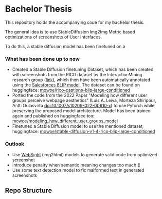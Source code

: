 # Bachelor Thesis

This repository holds the accompanying code for my bachelor thesis.

The general idea is to use StableDiffusion Img2Img Metric based optimizations of screenshots of User Interfaces.

To do this, a stable diffusion model has been finetuned on a

### What has been done up to now

- Created a Stable Diffusion finetuning Dataset, which has been created with screenshots from the RICO dataset by the InteractionMining research group ([link](http://www.interactionmining.org/rico.html)), which then have been automatically annotated using the [Salesforces BLIP model](https://github.com/salesforce/BLIP). The dataset can be found on huggingface: [mowoe/rico-captions-blip-large-conditioned](https://huggingface.co/datasets/mowoe/rico-captions-blip-large-conditioned)
- Ported the code from the 2022 Paper "Modeling how different user groups perceive webpage aesthetics" (Luis A. Leiva, Morteza Shiripour, Antti Oulasvirta [doi:10.1007/s10209-022-00910-x](https://link.springer.com/article/10.1007/s10209-022-00910-x)) to use Pytorch while preserving the proposed model architecture. Model has been trained again and published on huggingface too: [mowoe/modeling_how_different_user_groups_model](https://huggingface.co/mowoe/modeling_how_different_user_groups_model)
- Finetuned a Stable Diffusion model to use the mentioned dataset, huggingface: [mowoe/stable-diffusion-v1-4-rico-blip-large-conditioned](https://huggingface.co/mowoe/stable-diffusion-v1-4-rico-blip-large-conditioned)

### Outlook
- Use [WebSight](https://huggingface.co/HuggingFaceM4/VLM_WebSight_finetuned) (img2html) models to generate valid code from optimized screenshot
- Introduce penalty when semantic meaning changes too much ()
- Use some text detection model to fix malformed text in generated screenshots

## Repo Structure
